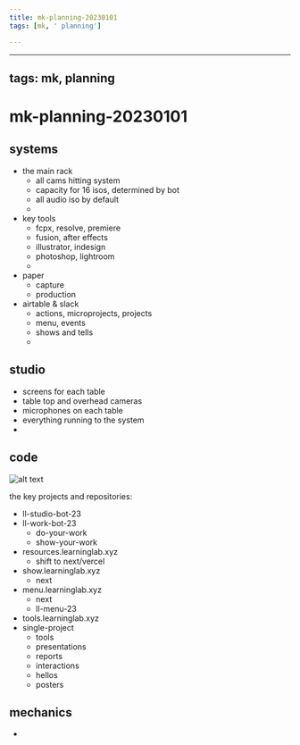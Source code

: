 ```yaml
---
title: mk-planning-20230101
tags: [mk, ' planning']

---
```


---
tags: mk, planning
---

# mk-planning-20230101

## systems

- the main rack
    - all cams hitting system
    - capacity for 16 isos, determined by bot
    - all audio iso by default
    - 
- key tools
    - fcpx, resolve, premiere
    - fusion, after effects
    - illustrator, indesign
    - photoshop, lightroom
    - 
- paper
    - capture
    - production
- airtable & slack
    - actions, microprojects, projects
    - menu, events
    - shows and tells
    - 


## studio

- screens for each table
- table top and overhead cameras
- microphones on each table
- everything running to the system
- 

## code

![alt text](https://files.slack.com/files-pri/T0HTW3H0V-F049H1YRXKQ/img_0491.jpg?pub_secret=7bd072a342)

the key projects and repositories:
- ll-studio-bot-23
- ll-work-bot-23
    - do-your-work
    - show-your-work
- resources.learninglab.xyz
    - shift to next/vercel
- show.learninglab.xyz
    - next
- menu.learninglab.xyz
    - next
    - ll-menu-23
- tools.learninglab.xyz
- single-project
    - tools
    - presentations
    - reports
    - interactions
    - hellos
    - posters



## mechanics

- 